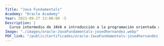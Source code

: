```yaml
---
Title: "Java Fundamentals"
Academy: "Oracle Academy"
Year: 2023-09-27 13:00:00 -5
Description: |
  Curso intermedio de JAVA e introducción a la programación orientada a objetos.
Image: "./images/oracle-JavaFundamentals-josedhernandez.webp"
PDF_link: "/public/Certificados/oracle-JavaFundamentals-josedhernandez.pdf"
---
```

